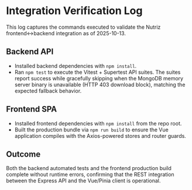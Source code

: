 # Integration Verification Log

This log captures the commands executed to validate the Nutriz frontend↔backend integration as of 2025-10-13.

## Backend API

- Installed backend dependencies with `npm install`.
- Ran `npm test` to execute the Vitest + Supertest API suites. The suites report success while gracefully skipping when the MongoDB memory server binary is unavailable (HTTP 403 download block), matching the expected fallback behavior.

## Frontend SPA

- Installed frontend dependencies with `npm install` from the repo root.
- Built the production bundle via `npm run build` to ensure the Vue application compiles with the Axios-powered stores and router guards.

## Outcome

Both the backend automated tests and the frontend production build complete without runtime errors, confirming that the REST integration between the Express API and the Vue/Pinia client is operational.
